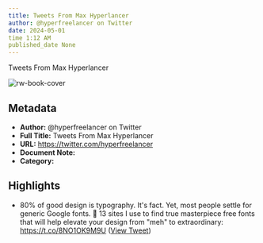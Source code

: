 ```yaml
---
title: Tweets From Max Hyperlancer
author: @hyperfreelancer on Twitter
date: 2024-05-01
time 1:12 AM
published_date None
---
```

Tweets From Max Hyperlancer

![rw-book-cover](https://pbs.twimg.com/profile_images/1656313919122571264/ab8tsgAU.jpg)

## Metadata
- **Author:** @hyperfreelancer on Twitter
- **Full Title:** Tweets From Max Hyperlancer
- **URL:** https://twitter.com/hyperfreelancer
- **Document Note:** 
- **Category:**

## Highlights
- 80% of good design is typography. It's fact.
  Yet, most people settle for generic Google fonts. 🫤
  13 sites I use to find true masterpiece free fonts that will help elevate your design from "meh" to extraordinary: https://t.co/8NO1OK9M9U ([View Tweet](https://twitter.com/hyperfreelancer/status/1671178174645010433))
